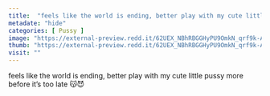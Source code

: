 ```yaml
---
title:  "feels like the world is ending, better play with my cute little pussy more before it’s too late 😽😈"
metadate: "hide"
categories: [ Pussy ]
image: "https://external-preview.redd.it/62UEX_NBhRBGGHyPU9OmkN_qrf9k-AQjx8p0OZVLoJk.jpg?auto=webp&s=00142d93da45fdf7bebec688ed5f7ccf3af5971e"
thumb: "https://external-preview.redd.it/62UEX_NBhRBGGHyPU9OmkN_qrf9k-AQjx8p0OZVLoJk.jpg?width=320&crop=smart&auto=webp&s=3955fb41138093c9c4cd59a8c20330c135a9e3ec"
visit: ""
---
```

feels like the world is ending, better play with my cute little pussy more before it’s too late 😽😈
